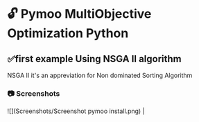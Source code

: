 #  :unlock: Pymoo MultiObjective Optimization Python
## :white_check_mark:first example Using NSGA II algorithm 
NSGA II it's an appreviation for Non dominated Sorting Algorithm 
### :camera: Screenshots
![](Screenshots/Screenshot pymoo install.png) |
